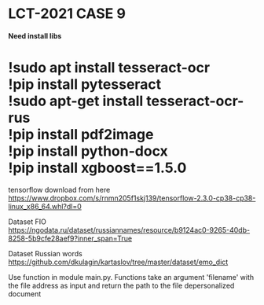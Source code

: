 <H1>LCT-2021 CASE 9</H1>


<H4>Need install libs</H4>


!sudo apt install tesseract-ocr</br>
!pip install pytesseract</br>
!sudo apt-get install tesseract-ocr-rus</br>
!pip install pdf2image</br>
!pip install python-docx</br>
!pip install xgboost==1.5.0</br>
=======



tensorflow download from here </br>
https://www.dropbox.com/s/rnmn205f1skj139/tensorflow-2.3.0-cp38-cp38-linux_x86_64.whl?dl=0

Dataset FIO </br>
https://ngodata.ru/dataset/russiannames/resource/b9124ac0-9265-40db-8258-5b9cfe28aef9?inner_span=True

Dataset Russian words</br>
https://github.com/dkulagin/kartaslov/tree/master/dataset/emo_dict

Use function in module main.py. Functions take an argument 'filename' with the file address as input and return the path to the file depersonalized document
